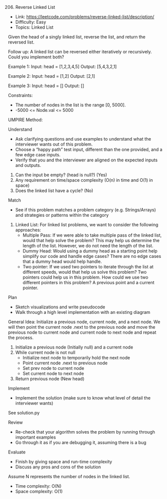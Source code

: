 206. Reverse Linked List

- Link: https://leetcode.com/problems/reverse-linked-list/description/
- Difficulty: Easy
- Topics: Linked List

Given the head of a singly linked list, reverse the list, and return the reversed list.

Follow up: A linked list can be reversed either iteratively or recursively. Could you implement both?

Example 1:
Input: head = [1,2,3,4,5]
Output: [5,4,3,2,1]

Example 2:
Input: head = [1,2]
Output: [2,1]

Example 3:
Input: head = []
Output: []

Constraints:

- The number of nodes in the list is the range [0, 5000].
- -5000 <= Node.val <= 5000

UMPIRE Method:

Understand

- Ask clarifying questions and use examples to understand what the interviewer wants out of this problem.
- Choose a “happy path” test input, different than the one provided, and a few edge case inputs.
- Verify that you and the interviewer are aligned on the expected inputs and outputs.

1. Can the input be empty? (head is null?) (Yes)
2. Any requirement on time/space complexity (O(n) in time and O(1) in space)
3. Does the linked list have a cycle? (No)

Match

- See if this problem matches a problem category (e.g. Strings/Arrays) and strategies or patterns within the category

1. Linked List: For linked list problems, we want to consider the following approaches:
    - Multiple Pass: If we were able to take multiple pass of the linked list, would that help solve the problem? This may help us determine the length of the list. However, we do not need the length of the list.
    - Dummy Head: Would using a dummy head as a starting point help simplify our code and handle edge cases? There are no edge cases that a dummy head would help handle.
    - Two pointer: If we used two pointers to iterate through the list at different speeds, would that help us solve this problem? Two pointers could help us in this problem. How could we use two different pointers in this problem? A previous point and a current pointer.
 
Plan

- Sketch visualizations and write pseudocode
- Walk through a high level implementation with an existing diagram

General Idea: Initialize a previous node, current node, and a next node. We will then point the current node .next to the previous node and move the previous node to current node and current node to next node and repeat the process.

1. Initialize a previous node (Initially null) and a current node
2. While current node is not null
    - Initialize next node to temporarily hold the next node
    - Point current node .next to previous node 
    - Set prev node to current node
    - Set current node to next node
3. Return previous node (New head)

Implement

- Implement the solution (make sure to know what level of detail the interviewer wants)

See solution.py

Review

- Re-check that your algorithm solves the problem by running through important examples
- Go through it as if you are debugging it, assuming there is a bug

Evaluate

- Finish by giving space and run-time complexity
- Discuss any pros and cons of the solution

Assume N represents the number of nodes in the linked list.

- Time complexity: O(N)
- Space complexity: O(1)
